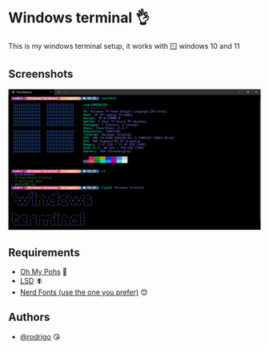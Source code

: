 
# Windows terminal 👌

This is my windows terminal setup, it works with 🪟 windows 10 and 11


## Screenshots

![App Screenshot](https://github.com/shapzo/Windows-Terminal/blob/main/Screeshot/Screeshot%20(1).png?raw=true)


## Requirements

 - [Oh My Pohs](https://ohmyposh.dev/docs/windows) 🐸
 - [LSD](https://github.com/Peltoche/lsd) 🪰
 - [Nerd Fonts (use the one you prefer)](https://www.nerdfonts.com/#home) 😊


## Authors

- [@rodrigo](https://www.github.com/shapzo) 😘

